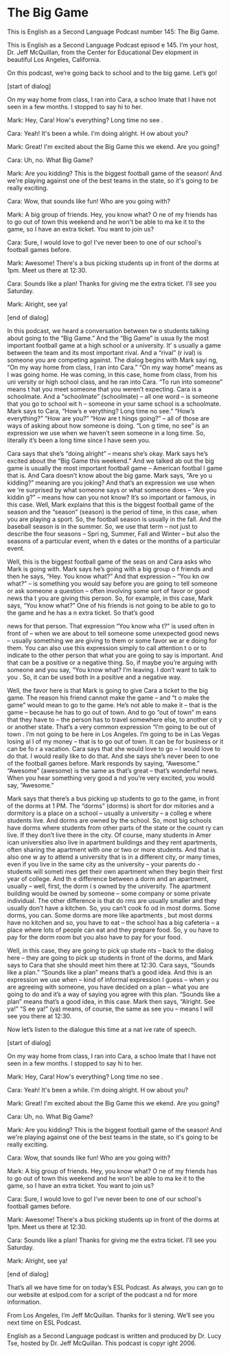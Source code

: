 # The Big Game

This is English as a Second Language Podcast number  145: The Big Game. 

This is English as a Second Language Podcast episod e 145. I’m your host, Dr. Jeff McQuillan, from the Center for Educational Dev elopment in beautiful Los Angeles, California. 

On this podcast, we’re going back to school and to the big game. Let’s go! 

[start of dialog] 

On my way home from class, I ran into Cara, a schoo lmate that I have not seen in a few months. I stopped to say hi to her. 

Mark: Hey, Cara! How's everything? Long time no see . 

Cara: Yeah! It's been a while. I'm doing alright. H ow  about you?  

Mark: Great! I'm excited about the Big Game this we ekend. Are you going?  

Cara: Uh, no. What Big Game?  

Mark: Are you kidding? This is the biggest football  game of the season! And we're playing against one of the best teams in the state, so it's going to be really exciting.  

Cara: Wow, that sounds like fun! Who are you going with? 

Mark: A big group of friends. Hey, you know what? O ne of my friends has to go out of town this weekend and he won't be able to ma ke it to the game, so I have an extra ticket. You want to join us? 

Cara: Sure, I would love to go! I've never been to one of our school's football games before. 

Mark: Awesome! There's a bus picking students up in  front of the dorms at 1pm. Meet us there at 12:30.  

Cara: Sounds like a plan! Thanks for giving me the extra ticket. I'll see you Saturday.  

 Mark: Alright, see ya! 

[end of dialog] 

In this podcast, we heard a conversation between tw o students talking about going to the “Big Game.” And the “Big Game” is usua lly the most important football game at a high school or a university. It’ s usually a game between the team and its most important rival. And a “rival” (r ival) is someone you are competing against. The dialog begins with Mark sayi ng, “On my way home from class, I ran into Cara.” “On my way home” means as I was going home. He was coming, in this case, home from class, from his uni versity or high school class, and he ran into Cara. “To run into someone” means t hat you meet someone that you weren’t expecting. Cara is a schoolmate. And a “schoolmate” (schoolmate) – all one word – is someone that you go to school wit h – someone in your same school is a schoolmate. Mark says to Cara, “How’s e verything? Long time no see.” “How’s everything?” “How are you?” “How are t hings going?” – all of those are ways of asking about how someone is doing. “Lon g time, no see” is an expression we use when we haven’t seen someone in a  long time. So, literally it’s been a long time since I have seen you. 

Cara says that she’s “doing alright” – means she’s okay. Mark says he’s excited about the “Big Game this weekend.” And we talked ab out the big game is usually the most important football game – American footbal l game that is. And Cara doesn’t know about the big game. Mark says, “Are yo u kidding?” meaning are you joking? And that’s an expression we use when we ’re surprised by what someone says or what someone does – “Are you kiddin g?” – means how can you not know? It’s so important or famous, in this case. Well, Mark explains that this is the biggest football game of the season and  the “season” (season) is the period of time, in this case, when you are playing a sport. So, the football season is usually in the fall. And the baseball season is in the summer. So, we use that term – not just to describe the four seasons – Spri ng, Summer, Fall and Winter – but also the seasons of a particular event, when th e dates or the months of a particular event.  

Well, this is the biggest football game of the seas on and Cara asks who Mark is going with. Mark says he’s going with a big group o f friends and then he says, “Hey. You know what?” And that expression – “You kn ow what?” – is something you would say before you are going to tell someone or ask someone a question – often involving some sort of favor or good news tha t you are giving this person. So, for example, in this case, Mark says, “You know  what?” One of his friends is not going to be able to go to the game and he has a n extra ticket. So that’s good  

news for that person. That expression “You know wha t?” is used often in front of – when we are about to tell someone some unexpected  good news – usually something we are giving to them or some favor we ar e doing for them. You can also use this expression simply to call attention t o or to indicate to the other person that what you are going to say is important.  And that can be a positive or a negative thing. So, if maybe you’re arguing with someone and you say, “You know what? I’m leaving. I don’t want to talk to you . So, it can be used both in a positive and a negative way. 

Well, the favor here is that Mark is going to give Cara a ticket to the big game. The reason his friend cannot make the game – and “t o make the game” would mean to go to the game. He’s not able to make it – that is the game – because he has to go out of town. And to go “out of town” m eans that they have to – the person has to travel somewhere else, to another cit y or another state. That’s a very common expression “I’m going to be out of town . I’m not going to be here in Los Angeles. I’m going to be in Las Vegas losing al l of my money – that is to go out of town. It can be for business or it can be fo r a vacation. Cara says that she would love to go – I would love to do that. I would  really like to do that. And she says she’s never been to one of the football games before. Mark responds by saying, “Awesome.” “Awesome” (awesome) is the same as that’s great – that’s wonderful news. When you hear something very good a nd you’re very excited, you would say, “Awesome.”  

Mark says that there’s a bus picking up students to  go to the game, in front of the dorms at 1 PM. The “dorms” (dorms) is short for dor mitories and a dormitory is a place on a school – usually a university – a colleg e where students live. And dorms are owned by the school. So, most big schools  have dorms where students from other parts of the state or the count ry can live. If they don’t live there in the city. Of course, many students in Amer ican universities also live in apartment buildings and they rent apartments, often  sharing the apartment with one or two or more students. And that is also one w ay to attend a university that is in a different city, or many times, even if you live in the same city as the university – your parents do - students will someti mes get their own apartment when they begin their first year of college. And th e difference between a dorm and an apartment, usually – well, first, the dorm i s owned by the university. The apartment building would be owned by someone – some  company or some private individual. The other difference is that do rms are usually smaller and they usually don’t have a kitchen. So, you can’t cook fo od in most dorms. Some dorms, you can. Some dorms are more like apartments , but most dorms have no kitchen and so, you have to eat – the school has a big cafeteria – a place where lots of people can eat and they prepare food. So, y ou have to pay for the dorm room but you also have to pay for your food.   

 Well, in this case, they are going to pick up stude nts – back to the dialog here – they are going to pick up students in front of the dorms, and Mark says to Cara that she should meet him there at 12:30. Cara says,  “Sounds like a plan.” “Sounds like a plan” means that’s a good idea. And this is an expression we use when – kind of informal expression I guess – when y ou are agreeing with someone, you have decided on a plan – what you are going to do and it’s a way of saying you agree with this plan. “Sounds like a plan” means that’s a good idea, in this case. Mark then says, “Alright. See ya!” “S ee ya!” (ya) means, of course, the same as see you – means I will see you there at  12:30. 

Now let’s listen to the dialogue this time at a nat ive rate of speech. 

[start of dialog] 

On my way home from class, I ran into Cara, a schoo lmate that I have not seen in a few months. I stopped to say hi to her. 

Mark: Hey, Cara! How's everything? Long time no see . 

Cara: Yeah! It's been a while. I'm doing alright. H ow  about you?  

Mark: Great! I'm excited about the Big Game this we ekend. Are you going?  

Cara: Uh, no. What Big Game?  

Mark: Are you kidding? This is the biggest football  game of the season! And we're playing against one of the best teams in the state, so it's going to be really exciting.  

Cara: Wow, that sounds like fun! Who are you going with? 

Mark: A big group of friends. Hey, you know what? O ne of my friends has to go out of town this weekend and he won't be able to ma ke it to the game, so I have an extra ticket. You want to join us? 

Cara: Sure, I would love to go! I've never been to one of our school's football games before. 

Mark: Awesome! There's a bus picking students up in  front of the dorms at 1pm. Meet us there at 12:30.  

Cara: Sounds like a plan! Thanks for giving me the extra ticket. I'll see you Saturday. 

Mark: Alright, see ya! 

[end of dialog] 

That’s all we have time for on today’s ESL Podcast.  As always, you can go to our website at eslpod.com for a script of the podcast a nd for more information. 

From Los Angeles, I’m Jeff McQuillan. Thanks for li stening. We’ll see you next time on ESL Podcast. 

English as a Second Language podcast is written and  produced by Dr. Lucy Tse, hosted by Dr. Jeff McQuillan. This podcast is copyr ight 2006.

